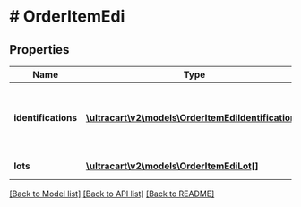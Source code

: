 # # OrderItemEdi

## Properties

Name | Type | Description | Notes
------------ | ------------- | ------------- | -------------
**identifications** | [**\ultracart\v2\models\OrderItemEdiIdentification[]**](OrderItemEdiIdentification.md) | Identification information receives on the EDI purchase order | [optional]
**lots** | [**\ultracart\v2\models\OrderItemEdiLot[]**](OrderItemEdiLot.md) | Lot information | [optional]

[[Back to Model list]](../../README.md#models) [[Back to API list]](../../README.md#endpoints) [[Back to README]](../../README.md)
